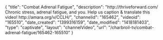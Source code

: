 {
    "title": "Combat Adrenal Fatigue",
    "description": "http:\/\/thriveforward.com\/ Chronic stress, adrenal fatigue, and you. Help us caption & translate this video! http:\/\/amara.org\/v\/CCLH\/",
    "channelid": "165462",
    "videoid": "165510",
    "date_created": "1399316159",
    "date_modified": "1418181403",
    "type": "captivate",
    "layout": "channelVideo",
    "url": "\/charbroil-tv\/combat-adrenal-fatigue\/165462-165510"
}
